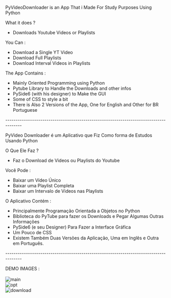 PyVideoDownloader is an App That i Made For Study Purposes Using Python

What it does ?
 
 * Downloads Youtube Videos or Playlists
 
 You Can :
 
 - Download a Single YT Video
 - Download Full Playlists
 - Download Interval Videos in Playlists
 
 The App Contains :
 
 - Mainly Oriented Programming using Python
 - Pytube Library to Handle the Downloads and other infos
 - PySide6 (with his designer) to Make the GUI
 - Some of CSS to style a bit
 - There is Also 2 Versions of the App, One for English and Other for BR Portuguese

-------------------------------------------------------------------------------------- <br/>

PyVideo Downloader é um Aplicativo que Fiz Como forma de Estudos Usando Python

O Que Ele Faz ?

* Faz o Download de Videos ou Playlists do Youtube

Você Pode :

- Baixar um Vídeo Único 
- Baixar uma Playlist Completa
- Baixar um Intervalo de Videos nas Playlists

O Aplicativo Contém :

- Principalmente Programação Orientada a Objetos no Python
- Biblioteca do PyTube para fazer os Downloads e Pegar Algumas Outras Informações
- PySide6 (e seu Designer) Para Fazer a Interface Gráfica
- Um Pouco de CSS
- Existem Também Duas Versões da Aplicação, Uma em Inglês e Outra em Português.

-------------------------------------------------------------------------------------- <br/>

DEMO IMAGES : <br/> <br/>![main](https://user-images.githubusercontent.com/80005824/223220578-015b7f99-aca9-4ab7-a325-e603b9a3fbb4.png) <br/>
![opt](https://user-images.githubusercontent.com/80005824/223220613-61edb45f-7173-4b6f-8ebb-2f8a876fae4c.png) <br/>
![download](https://user-images.githubusercontent.com/80005824/223220650-5b797b77-969f-4585-95c9-2fce7ac33c8e.png)
